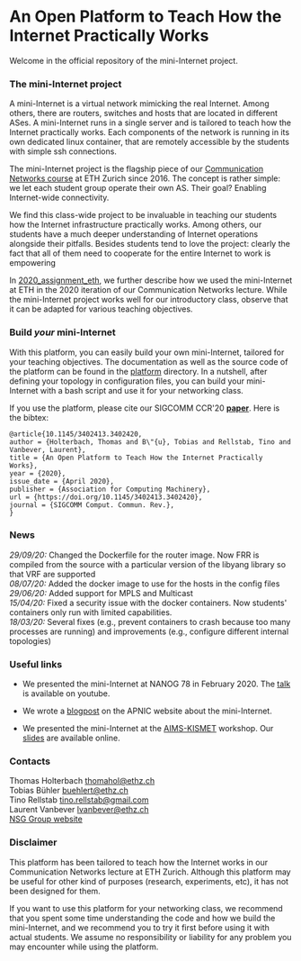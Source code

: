 # An Open Platform to Teach How the Internet Practically Works

Welcome in the official repository of the mini-Internet project.

### The mini-Internet project

A mini-Internet is a virtual network mimicking the real Internet. Among others, there are routers, switches and hosts that are located in different ASes. A mini-Internet runs in a single server and is tailored to teach how the Internet practically works. Each components of the network is running in its own dedicated linux container, that are remotely accessible by the students with simple ssh connections.

The mini-Internet project is the flagship piece of our [Communication Networks course](https://comm-net.ethz.ch/) at ETH Zurich since 2016. The concept is rather simple: we let each student group operate their own AS. Their goal? Enabling Internet-wide connectivity.

We find this class-wide project to be invaluable in teaching our students how the Internet infrastructure practically works. Among others, our students have a much deeper understanding of Internet operations alongside their pitfalls. Besides students tend to love the project: clearly the fact that all of them need to cooperate for the entire Internet to work is empowering

In [2020_assignment_eth](2020_assignment_eth), we further describe how we used the mini-Internet at ETH in the 2020 iteration of our Communication Networks lecture.
While the mini-Internet project works well for our introductory class, observe that it can be adapted for various teaching objectives.

### Build _your_ mini-Internet

With this platform, you can easily build your own mini-Internet, tailored for your teaching objectives.
The documentation as well as the source code of the platform can be found in the [platform](platform) directory.
In a nutshell, after defining your topology in configuration files, you can build your mini-Internet with a bash script and use it for your networking class. 

If you use the platform, please cite our SIGCOMM CCR'20 **[paper](https://dl.acm.org/doi/pdf/10.1145/3402413.3402420)**. Here is the bibtex:
```
@article{10.1145/3402413.3402420,
author = {Holterbach, Thomas and B\"{u}, Tobias and Rellstab, Tino and Vanbever, Laurent},
title = {An Open Platform to Teach How the Internet Practically Works},
year = {2020},
issue_date = {April 2020},
publisher = {Association for Computing Machinery},
url = {https://doi.org/10.1145/3402413.3402420},
journal = {SIGCOMM Comput. Commun. Rev.},
}
```

### News

*29/09/20:* Changed the Dockerfile for the router image. Now FRR is compiled from the source with a particular version of the libyang library so that VRF are supported \
*08/07/20:* Added the docker image to use for the hosts in the config files \
*29/06/20:* Added support for MPLS and Multicast \
*15/04/20:* Fixed a security issue with the docker containers. Now students' containers only run with limited capabilities. \
*18/03/20:* Several fixes (e.g., prevent containers to crash because too many processes are running) and improvements (e.g., configure different internal topologies)

### Useful links

- We presented the mini-Internet at NANOG 78 in February 2020. The [talk](https://www.youtube.com/watch?v=8SRjTqH5Z8M&list=PLO8DR5ZGla8jSzWlrWt_cz13LLAz44rHY&index=11&t=0s) is available on youtube.

- We wrote a [blogpost](https://blog.apnic.net/2020/04/14/develop-your-own-mini-internet-to-teach-students-virtually-about-network-operations/) on the APNIC website about the mini-Internet.

- We presented the mini-Internet at the [AIMS-KISMET](https://www.caida.org/workshops/kismet/2002/) workshop. Our [slides](https://www.caida.org/workshops/kismet/2002/slides/kismet2002_tholterbach.pdf) are available online. 

### Contacts

Thomas Holterbach <thomahol@ethz.ch> \
Tobias Bühler <buehlert@ethz.ch> \
Tino Rellstab <tino.rellstab@gmail.com> \
Laurent Vanbever <lvanbever@ethz.ch> \
[NSG Group website](https://nsg.ee.ethz.ch/home/)

### Disclaimer

This platform has been tailored to teach how the Internet works in our Communication Networks lecture at ETH Zurich. Although this platform may be useful for other kind of purposes (research, experiments, etc), it has not been designed for them.

If you want to use this platform for your networking class, we recommend that you spent some time understanding the code and how we build the mini-Internet, and we recommend you to try it first before using it with actual students.
We assume no responsibility or liability for any problem you may encounter while using the platform.
